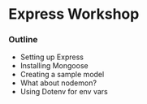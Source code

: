 # Express Workshop

### Outline
* Setting up Express
* Installing Mongoose
* Creating a sample model
* What about nodemon?
* Using Dotenv for env vars
